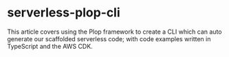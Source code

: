 # serverless-plop-cli
This article covers using the Plop framework to create a CLI which can auto generate our scaffolded serverless code; with code examples written in TypeScript and the AWS CDK.
